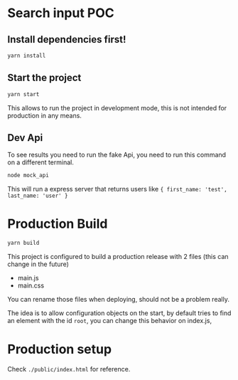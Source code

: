 # Search input POC

## Install dependencies first!

```bash
yarn install
```

## Start the project

```bash
yarn start
```
This allows to run the project in development mode, this is not intended for production in any means.

## Dev Api

To see results you need to run the fake Api, you need to run this command on a different terminal.

```bash
node mock_api
```

This will run a express server that returns users like `{ first_name: 'test', last_name: 'user' }`

# Production Build

```bash
yarn build
```

This project is configured to build a production release with 2 files (this can change in the future)
 - main.js
 - main.css

 You can rename those files when deploying, should not be a problem really.

 The idea is to allow configuration objects on the start, by default tries to find an element with the id `root`, you can change this behavior on index.js,

# Production setup

Check `./public/index.html` for reference.